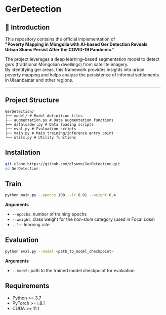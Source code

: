 # GerDetection

## 📌 Introduction
This repository contains the official implementation of  
**"Poverty Mapping in Mongolia with AI-based Ger Detection Reveals Urban Slums Persist After the COVID-19 Pandemic."**

The project leverages a deep learning–based segmentation model to detect *gers* (traditional Mongolian dwellings) from satellite imagery.  
By identifying ger areas, this framework provides insights into urban poverty mapping and helps analyze the persistence of informal settlements in Ulaanbaatar and other regions.

---

## Project Structure
```
GerDetection/
├── model/ # Model definition files
├── augmentation.py # Data augmentation functions
├── dataloader.py # Data loading scripts
├── eval.py # Evaluation scripts
├── main.py # Main training/inference entry point
└── utils.py # Utility functions
```
## Installation
```bash
git clone https://github.com/dlsumn/GerDetection.git
cd GerDetection
```

## Train
```bash
python main.py --epochs 100 --lr 0.01 --weight 0.4
```
**Arguments**
- ```--epochs```: number of training epochs
- ```--weight```: class weight for the non-slum category (used in Focal Loss)
- ```--lr```: learning rate

## Evaluation
```bash
python eval.py --model <path_to_model_checkpoint>
```
**Arguments**
- ```--model```: path to the trained model checkpoint for evaluation

## Requirements
- Python >= 3.7
- PyTorch >= l.8.1
- CUDA >= 11.1
